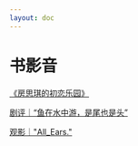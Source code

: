 ```yaml
---
layout: doc
---
```


# 书影音

[《房思琪的初恋乐园》](/:Blog/《房思琪的初恋乐园》.md)

[剧评｜“鱼在水中游，是尾也是头”](/:Blog/剧评｜“鱼在水中游，是尾也是头”.md)

[观影｜"All_Ears."](/:Blog/观影｜"AllEars.".md)
